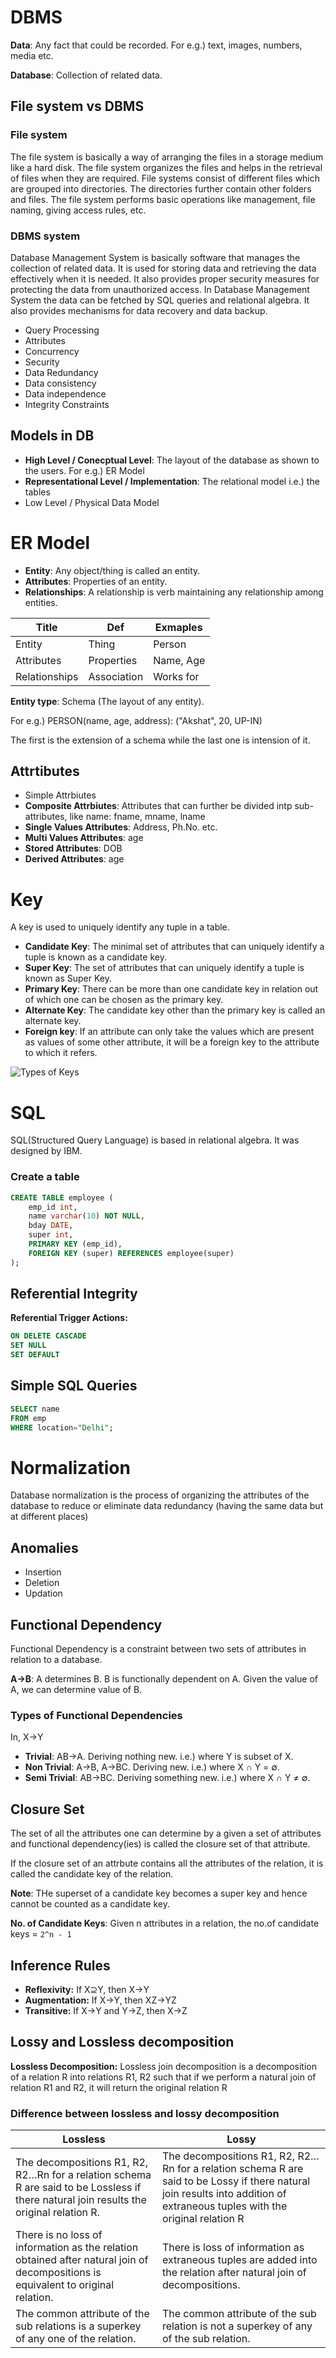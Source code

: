 # DBMS

**Data**: Any fact that could be recorded. For e.g.) text, images, numbers, media etc.

**Database**: Collection of related data.

## File system vs DBMS

### File system

The file system is basically a way of arranging the files in a storage medium like a hard disk. The file system organizes the files and helps in the retrieval of files when they are required. File systems consist of different files which are grouped into directories. The directories further contain other folders and files. The file system performs basic operations like management, file naming, giving access rules, etc.

### DBMS system

Database Management System is basically software that manages the collection of related data. It is used for storing data and retrieving the data effectively when it is needed. It also provides proper security measures for protecting the data from unauthorized access. In Database Management System the data can be fetched by SQL queries and relational algebra. It also provides mechanisms for data recovery and data backup.

-   Query Processing
-   Attributes
-   Concurrency
-   Security
-   Data Redundancy
-   Data consistency
-   Data independence
-   Integrity Constraints

## Models in DB

-   **High Level / Conecptual Level**: The layout of the database as shown to the users. For e.g.) ER Model
-   **Representational Level / Implementation**: The relational model i.e.) the tables
-   Low Level / Physical Data Model

# ER Model

-   **Entity**: Any object/thing is called an entity.
-   **Attributes**: Properties of an entity.
-   **Relationships**: A relationship is verb maintaining any relationship among entities.

| Title         | Def         | Exmaples  |
| ------------- | ----------- | --------- |
| Entity        | Thing       | Person    |
| Attributes    | Properties  | Name, Age |
| Relationships | Association | Works for |

**Entity type**: Schema (The layout of any entity).

For e.g.) PERSON(name, age, address): ("Akshat", 20, UP-IN)

The first is the extension of a schema while the last one is intension of it.

## Attrtibutes

-   Simple Attrbiutes
-   **Composite Attrbiutes**: Attributes that can further be divided intp sub-attributes, like name: fname, mname, lname
-   **Single Values Attributes**: Address, Ph.No. etc.
-   **Multi Values Attributes**: age
-   **Stored Attributes**: DOB
-   **Derived Attributes**: age

# Key

A key is used to uniquely identify any tuple in a table.

-   **Candidate Key**: The minimal set of attributes that can uniquely identify a tuple is known as a candidate key.
-   **Super Key**: The set of attributes that can uniquely identify a tuple is known as Super Key.
-   **Primary Key**: There can be more than one candidate key in relation out of which one can be chosen as the primary key.
-   **Alternate Key**: The candidate key other than the primary key is called an alternate key.
-   **Foreign key**: If an attribute can only take the values which are present as values of some other attribute, it will be a foreign key to the attribute to which it refers.

![Types of Keys](images/types_of_keys.png)

# SQL

SQL(Structured Query Language) is based in relational algebra. It was designed by IBM.

### Create a table

```sql
CREATE TABLE employee (
    emp_id int,
    name varchar(10) NOT NULL,
    bday DATE,
    super int,
    PRIMARY KEY (emp_id),
    FOREIGN KEY (super) REFERENCES employee(super)
);
```

## Referential Integrity

**Referential Trigger Actions:**

```sql
ON DELETE CASCADE
SET NULL
SET DEFAULT
```

## Simple SQL Queries

```sql
SELECT name
FROM emp
WHERE location="Delhi";
```

# Normalization

Database normalization is the process of organizing the attributes of the database to reduce or eliminate data redundancy (having the same data but at different places)

## Anomalies

-   Insertion
-   Deletion
-   Updation

## Functional Dependency

Functional Dependency is a constraint between two sets of attributes in relation to a database.

**A→B**: A determines B. B is functionally dependent on A. Given the value of A, we can determine value of B.

### Types of Functional Dependencies

In, X→Y

-   **Trivial**: AB→A. Deriving nothing new. i.e.) where Y is subset of X.
-   **Non Trivial**: A→B, A→BC. Deriving new. i.e.) where X ∩ Y = ∅.
-   **Semi Trivial**: AB→BC. Deriving something new. i.e.) where X ∩ Y ≠ ∅.

## Closure Set

The set of all the attributes one can determine by a given a set of attributes and functional dependency(ies) is called the closure set of that attribute.

If the closure set of an attrbute contains all the attributes of the relation, it is called the candidate key of the relation.

**Note**: THe superset of a candidate key becomes a super key and hence cannot be counted as a candidate key.

**No. of Candidate Keys**: Given n attributes in a relation, the no.of candidate keys = `2^n - 1`

## Inference Rules

-   **Reflexivity:** If X⊇Y, then X→Y
-   **Augmentation:** If X→Y, then XZ→YZ
-   **Transitive:** If X→Y and Y→Z, then X→Z

## Lossy and Lossless decomposition

**Lossless Decomposition:** Lossless join decomposition is a decomposition of a relation R into relations R1, R2 such that if we perform a natural join of relation R1 and R2, it will return the original relation R

### Difference between lossless and lossy decomposition

| Lossless                                                                                                                                | Lossy                                                                                                                                                                       |
| --------------------------------------------------------------------------------------------------------------------------------------- | --------------------------------------------------------------------------------------------------------------------------------------------------------------------------- |
| The decompositions R1, R2, R2…Rn for a relation schema R are said to be Lossless if there natural join results the original relation R. | The decompositions R1, R2, R2…Rn for a relation schema R are said to be Lossy if there natural join results into addition of extraneous tuples with the original relation R |
| There is no loss of information as the relation obtained after natural join of decompositions is equivalent to original relation.       | There is loss of information as extraneous tuples are added into the relation after natural join of decompositions.                                                         |
| The common attribute of the sub relations is a superkey of any one of the relation.                                                     | The common attribute of the sub relation is not a superkey of any of the sub relation.                                                                                      |
